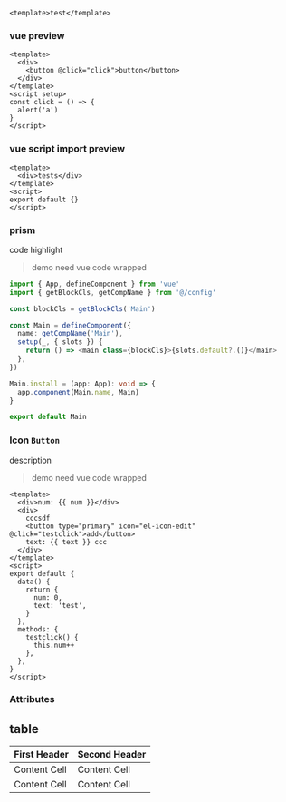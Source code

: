 ```vue
<template>test</template>
```

### vue preview

```vue
<template>
  <div>
    <button @click="click">button</button>
  </div>
</template>
<script setup>
const click = () => {
  alert('a')
}
</script>
```

### vue script import preview

```vue
<template>
  <div>tests</div>
</template>
<script>
export default {}
</script>
```

### prism

code highlight

> demo need vue code wrapped

```typescript
import { App, defineComponent } from 'vue'
import { getBlockCls, getCompName } from '@/config'

const blockCls = getBlockCls('Main')

const Main = defineComponent({
  name: getCompName('Main'),
  setup(_, { slots }) {
    return () => <main class={blockCls}>{slots.default?.()}</main>
  },
})

Main.install = (app: App): void => {
  app.component(Main.name, Main)
}

export default Main
```

### Icon `Button`

description

> demo need vue code wrapped

```vue
<template>
  <div>num: {{ num }}</div>
  <div>
    cccsdf
    <button type="primary" icon="el-icon-edit" @click="testclick">add</button>
    text: {{ text }} ccc
  </div>
</template>
<script>
export default {
  data() {
    return {
      num: 0,
      text: 'test',
    }
  },
  methods: {
    testclick() {
      this.num++
    },
  },
}
</script>
```

### Attributes

## table

| First Header | Second Header |
| ------------ | ------------- |
| Content Cell | Content Cell  |
| Content Cell | Content Cell  |
